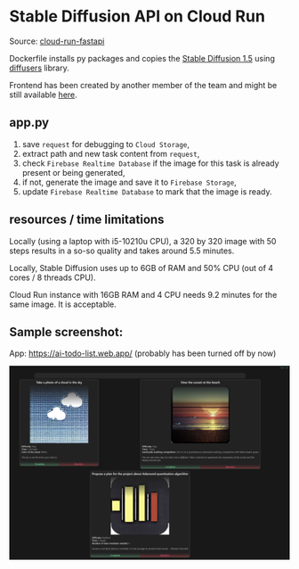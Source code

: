# Stable Diffusion API on Cloud Run

Source: [cloud-run-fastapi](https://github.com/alexsantos/cloud-run-fastapi)

Dockerfile installs py packages and copies the [Stable Diffusion 1.5](https://huggingface.co/runwayml/stable-diffusion-v1-5) using [diffusers](https://github.com/huggingface/diffusers) library.

Frontend has been created by another member of the team and might be still available [here](https://github.com/Filmos/ToDo).

## app.py 

1. save `request` for debugging to `Cloud Storage`,
2. extract path and new task content from `request`,
3. check `Firebase Realtime Database` if the image for this task is already present or being generated,
4. if not, generate the image and save it to `Firebase Storage`,
5. update `Firebase Realtime Database` to mark that the image is ready.

## resources / time limitations

Locally (using a laptop with i5-10210u CPU), a 320 by 320 image with 50 steps results in a so-so quality and takes around 5.5 minutes. 

Locally, Stable Diffusion uses up to 6GB of RAM and 50% CPU (out of 4 cores / 8 threads CPU).

Cloud Run instance with 16GB RAM and 4 CPU needs 9.2 minutes for the same image. It is acceptable.



## Sample screenshot:

App: https://ai-todo-list.web.app/ (probably has been turned off by now)

![App screenshot](https://github.com/mstaczek/studies-cloud-run-project/blob/main/sample_app_ui_screenshot.png)
